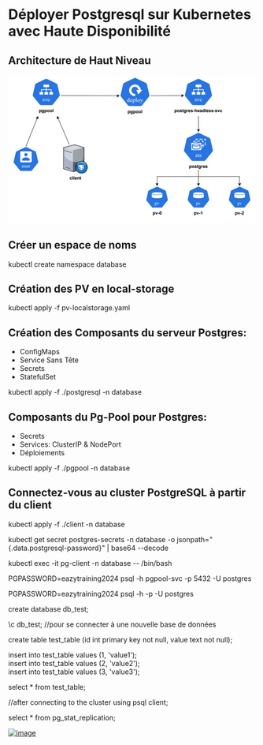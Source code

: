 # Déployer Postgresql sur Kubernetes avec Haute Disponibilité

## Architecture de Haut Niveau

![](images/Postgres-K8S-Architecture.jpg)

## Créer un espace de noms

kubectl create namespace database

## Création des PV en local-storage

kubectl apply -f pv-localstorage.yaml

## Création des Composants du serveur Postgres:
- ConfigMaps 
- Service Sans Tête 
- Secrets 
- StatefulSet 

kubectl apply -f ./postgresql -n database

## Composants du Pg-Pool pour Postgres:
- Secrets
- Services: ClusterIP & NodePort
- Déploiements

kubectl apply -f ./pgpool -n database

## Connectez-vous au cluster PostgreSQL à partir du client

kubectl apply -f ./client -n database

kubectl get secret postgres-secrets -n database -o jsonpath="{.data.postgresql-password}" | base64 --decode

kubectl exec -it pg-client -n database -- /bin/bash

PGPASSWORD=eazytraining2024 psql -h pgpool-svc -p 5432 -U postgres

PGPASSWORD=eazytraining2024 psql -h <IP ADDR> -p <NODEPORT ADDR of pgpool-svc-nodeport> -U postgres

create database db_test; 

\c db_test; //pour se connecter à une nouvelle base de données

create table test_table (id int primary key not null, value text not null);         
                
insert into test_table values (1, 'value1');      
insert into test_table values (2, 'value2');      
insert into test_table values (3, 'value3');      

select * from test_table;

//after connecting to the cluster using psql client;

select * from pg_stat_replication;


[![image](https://github.com/user-attachments/assets/78650295-1fb6-4050-ae99-246c1229b5d8)](https://youtu.be/KkcEH7OwMdE "VIDEO YOUTUBE K8S POSTGRESQL")
